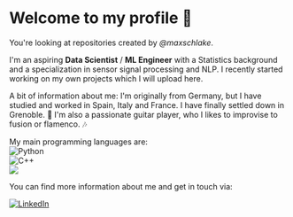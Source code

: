 # Welcome to my profile :star2: <br/>

You're looking at repositories created by *@maxschlake*. <br/>

I'm an aspiring **Data Scientist** / **ML Engineer** with a Statistics background and a specialization in sensor signal processing and NLP. I recently started working on my own projects which I will upload here. <br/>

A bit of information about me: I'm originally from Germany, but I have studied and worked in Spain, Italy and France. I have finally settled down in Grenoble. 🥳 I'm also a passionate guitar player, who I likes to improvise to fusion or flamenco. :notes: <br/>

My main programming languages are: <br/>
![Python](https://img.shields.io/badge/python-3670A0?style=for-the-badge&logo=python&logoColor=ffdd54) <br/>
![C++](https://img.shields.io/badge/c++-%2300599C.svg?style=for-the-badge&logo=c%2B%2B&logoColor=white) <br/>
<img src="https://img.shields.io/badge/r-%23276DC3.svg?&style=for-the-badge&logo=r&logoColor=white"/> <br/>

You can find more information about me and get in touch via: <br/>

[![LinkedIn](https://img.shields.io/badge/Maximilian_Schlake-%230077B5.svg?style=flat&logo=linkedin&logoColor=white)](https://www.linkedin.com/in/maximilian-schlake-3451a1156/) <br/> <br/>

<!---
maxschlake/maxschlake is a ✨ special ✨ repository because its `README.md` (this file) appears on your GitHub profile.
You can click the Preview link to take a look at your changes.
--->



